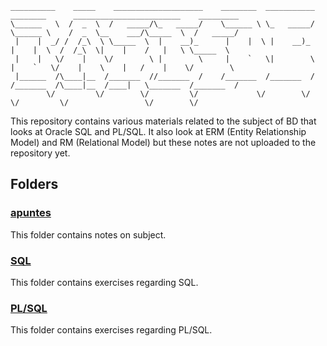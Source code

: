 ```
__________    _____    ____________________    ________  ___________     ________      ________________________    _________
\______   \  /  _  \  /   _____/\_   _____/    \______ \ \_   _____/     \______ \    /  _  \__    ___/\_____  \  /   _____/
 |    |  _/ /  /_\  \ \_____  \  |    __)_      |    |  \ |    __)_       |    |  \  /  /_\  \|    |    /   |   \ \_____  \ 
 |    |   \/    |    \/        \ |        \     |    `   \|        \      |    `   \/    |    \    |   /    |    \/        \
 |______  /\____|__  /_______  //_______  /    /_______  /_______  /     /_______  /\____|__  /____|   \_______  /_______  /
        \/         \/        \/         \/             \/        \/              \/         \/                 \/        \/ 
```

This repository contains various materials related to the subject of BD that looks at Oracle SQL and PL/SQL. It also look at ERM (Entity Relationship Model) and RM (Relational Model) but these notes are not uploaded to the repository yet.

## Folders  

### [apuntes](apuntes)

This folder contains notes on subject.

### [SQL](SQL)

This folder contains exercises regarding SQL.

### [PL/SQL](PL_SQL)

This folder contains exercises regarding PL/SQL.
